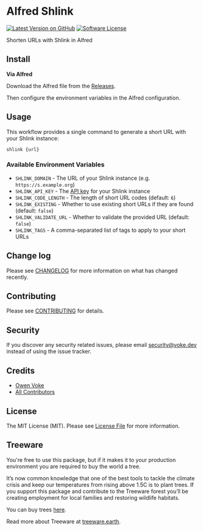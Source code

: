 # Alfred Shlink

[![Latest Version on GitHub][ico-version]][link-releases]
[![Software License][ico-license]](LICENSE.md)

Shorten URLs with Shlink in Alfred

## Install

**Via Alfred**

Download the Alfred file from the [Releases](https://github.com/owenvoke/alfred-shlink/releases).

Then configure the environment variables in the Alfred configuration.

## Usage

This workflow provides a single command to generate a short URL with your Shlink instance:

`shlink {url}`

### Available Environment Variables

- `SHLINK_DOMAIN` - The URL of your Shlink instance (e.g. `https://s.example.org`)
- `SHLINK_API_KEY` - The [API key](https://shlink.io/documentation/api-docs/authentication) for your Shlink instance
- `SHLINK_CODE_LENGTH` - The length of short URL codes (default: `6`)
- `SHLINK_EXISTING` - Whether to use existing short URLs if they are found (default: `false`)
- `SHLINK_VALIDATE_URL` - Whether to validate the provided URL (default: `false`)
- `SHLINK_TAGS` - A comma-separated list of tags to apply to your short URLs

## Change log

Please see [CHANGELOG](CHANGELOG.md) for more information on what has changed recently.

## Contributing

Please see [CONTRIBUTING](.github/CONTRIBUTING.md) for details.

## Security

If you discover any security related issues, please email security@voke.dev instead of using the issue tracker.

## Credits

- [Owen Voke][link-author]
- [All Contributors][link-contributors]

## License

The MIT License (MIT). Please see [License File](LICENSE.md) for more information.

## Treeware

You're free to use this package, but if it makes it to your production environment you are required to buy the world a tree.

It’s now common knowledge that one of the best tools to tackle the climate crisis and keep our temperatures from rising above 1.5C is to plant trees. If you support this package and contribute to the Treeware forest you’ll be creating employment for local families and restoring wildlife habitats.

You can buy trees [here][link-treeware-gifting].

Read more about Treeware at [treeware.earth][link-treeware].

[ico-version]: https://img.shields.io/github/v/tag/owenvoke/alfred-shlink.svg?sort=semver&style=flat-square
[ico-license]: https://img.shields.io/badge/license-MIT-brightgreen.svg?style=flat-square

[link-releases]: https://github.com/owenvoke/alfred-shlink/releases
[link-treeware]: https://treeware.earth
[link-treeware-gifting]: https://ecologi.com/owenvoke?gift-trees
[link-author]: https://github.com/owenvoke
[link-contributors]: ../../contributors
